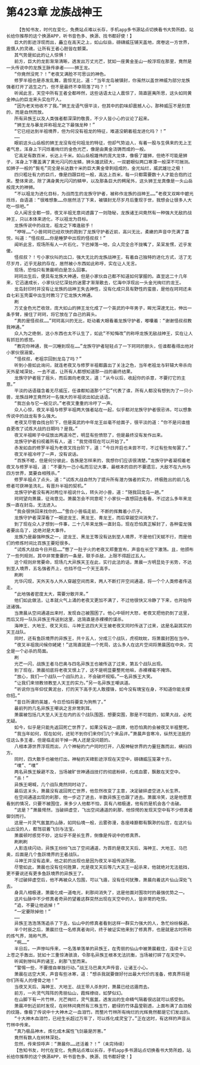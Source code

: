 # 第423章 龙族战神王
        【告知书友，时代在变化，免费站点难以长存，手机app多书源站点切换看书大势所趋，站长给你推荐的这个换源APP，听书音色多、换源、找书都好使！】
       巨大的影迹浮现而出，矗立在高天之上，如山似岳，磅礴威压铺天盖地，席卷这一方世界，震慑人的灵魂，让所有王者心胆皆在颤栗。
       其气势是如此的让人惊惧！
       前方，巨大的龙影渐渐清晰，透发出万丈光芒，犹如一座黄金圣山一般浮现在那里，竟然是一头传说中的龙族王脉传承者————狮王龙。
       “你竟然没死？！”老夜叉满脸不可思议的神色。
       修罗半祖也是赤发乱舞，震惊无比，道：“当年龙岛被镇封，你虽然以盖世神威为部分龙族强者打开了逃生之门，但不是最终不幸陨落了吗？！”
       听闻此言，天空中所有王者全都哗然，这些话语太让人震惊了，简直匪夷所思，这头如同黄金神山的巨龙来头实在吓人。
       “因为老天他收不了我。”狮王龙语气很平淡，但其中的韵味却震撼人心，那种威压不是刻意的，而是自然而放。
       所有异族王以及人类强者都深深的敬畏，不少人皆小心的议论了起来。
       “狮王龙与暴龙并称祖龙之下最强龙种！”
       “它已经达到半祖境界，但为何没有祖龙的特征，难道没朝着祖龙进化吗？！”
       ……
       眼前这头山岳般的狮王龙没有任何祖龙的特征，但却气势迫人，有着一股与生俱来的无上王者气息，浑身上下闪烁着绚烂的金色光芒，像是由黄金浇铸而成的一般。
       它高足有数百米，长达上千米。如山岳般雄伟的庞大龙体，像极了雄狮，但绝不可能是狮子，浑身上下覆盖满了黄光闪闪的龙鳞，狮头雄武硕大，一双碧眼似两口寒潭一般深不可揣测。如狮子一般的“鬓毛”完全是长达数十米的巨大黄金骨刺组成的，金光灿烂，威武雄壮之极！
       四只粗壮有力的巨爪，像是四跟巨柱一般，高达上百米，每一只都需要数十人才能合抱的过来。整体来说，除了满身黄光闪闪的鳞甲，以及那条巨大的鳄尾外，这头狮王龙真像是一头山岳般庞大的神狮。
       “不以祖龙为进化目标，为战而生的龙族守护者，被称作龙族的战神王……”老夜叉双眸中碧光烁烁，自语道：“很难想象……你居然活了下来，被镇封无尽岁月后重现于世，我想会让很多人大吃一惊吧。”
       众人闻言全都一惊，夜叉半祖无意间透露了一则隐秘，龙族诸王间竟然有一种强大无敌的战神王，只以本体来进化，不以祖龙为目标。
       龙族传说中的战龙，祖龙之下难逢敌手！
       “咿呀……”小兽珂珂已经欢快的跑到了龙族守护者近前，高兴无比，柔嫩的声音中充满了喜悦，叫道：“怪叔叔……你是睡梦中出现的怪叔叔！”
       闻听此言，现场所有人一片石化，下巴掉落一地，众人完全合不拢嘴了，呆呆发愣，近乎发傻。
       怪叔叔？！亏小家伙叫的出口，强大无比的龙族战神王，有着自己独特的进化方式，活了无尽岁月，近乎无敌的存在，居然被小东西如此称呼，实在让人无言。
       现场，恐怕只有萧晨明白是怎么回事。
       珂珂出生后，便具有龙族大神通，但是小家伙自己都不知道如何掌握的。直至这二十几年来，它迅速成长，小家伙记忆深处的迷雾才渐渐散去，忆海中浮现出一头金光绚烂的龙王。
       龙岛封印时并没有让龙族的战神王失去神性，没有化成只具有野性的蛮兽，是他在珂珂还未自七彩玉壳蛋中出生时教习了它龙族大神通。
       刷
       万丈金色光芒收敛，庞大如山的狮王龙化成了一个英武的中年男子，眸光深邃无比，伸出一条手臂，接住了珂珂，将它放在了自己的肩头。
       “真的是怪叔叔……”珂珂高兴的无比，眨动着大眼看着龙族守护者，嘟囔着：“谢谢怪叔叔教我神通。”
       众人为之绝倒，这小东西也太不认生了，如此“不知悔改”的称呼龙族无敌战神王，实在让人有抓狂的感觉。
       “教完你神通，我一沉睡到现在……”龙族守护者轻轻点了一下珂珂的额头，任谁都看得出他对小家伙很溺爱。
       “怪叔叔，老祖宗回到龙岛了吗？”
       听到小兽如此询问，就连老夜叉与修罗半祖都露出了关注之色，当年老祖龙与轩辕大帝杀向天外星域深处，一去不返，让所有人都想知道那一战的最终结果。
       龙族守护者摇了摇头，而后面向老夜叉，道：“从今以后，收起你的杀意，不要打它的主意。”
       平淡的话语蕴含着无尽威压，任谁都知道那个“它”代表了谁，所有人都没有想到为了一只小兽，龙族战神王竟然对一名强大的半祖说出如此话语。
       “我岂会与它一般见识。”老夜叉重重的冷哼了一声。
       众人心惊，夜叉半祖与修罗半祖两大强者站在一起，似乎都对龙族守护者很忌讳，可以想象传说中的战龙有多么强大。
       老夜叉尽管自找台阶下，但是英武的中年龙王丝毫不给面子，很平淡的道：“你不是问谁擅自更改了试炼大战的日期吗？是我。”
       夜叉半祖眸子中绽放出两道冷芒，明显有些愤怒了，但是最终没有发作出来。
       龙族守护者扫视着所有人，道：“我觉得现在可以开始了。”
       赤发如血的修罗半祖为老夜叉找台阶下，道：“今日开启也未尝不可，不过有些匆匆罢了。”
       夜叉半祖冷哼了一声，没有说话。
       “百族不睦，但是何分彼此，各族是怎样来的，我想你们应该很清楚。”龙族守护者凝视着老夜叉与修罗半祖，道：“不要为一己小私而忘记大事，最根本的目的不要遗忘，大敌不在九州与四方世界，莫要自相残杀。”
       修罗半祖点了点头，道：“试炼大战自然为了提升所有潜力强者的实力，终极胜出的前几名修者可获神圣洗礼，有晋升半祖的契机。”
       龙族守护者没有再对两位半祖说什么，转头对小兽，道：“随我回龙岛一趟。”
       珂珂望向萧晨，征询意见。萧晨怎会不同意呢？小家伙一直想回去看看，不过这么多年来龙族一直在封岛，无法进入。
       “我会很快回来找你的……”雪白小兽临走前，不断的挥舞着小爪子。
       龙族守护者深深看了一眼逆龙王、黑龙王、青龙王，而后穿越空间消失了。
       到了现在众人才想到一件事，二十几年来龙族一直封岛，现在恐怕真正解封了，各种蛮龙强者要出岛了，这绝对是大事件。
       龙族乃是最强种族之一，逆龙王、黑龙王等没有达到至人境界，不是他们天赋不行，而是他们的修炼时间比百族王要短很多。
       “试炼大战自今日开启……”憋了一肚子火的老夜叉郑重宣布，声音在长空下激荡。且，他颁布了一些列规则，其中非常重要的一条是，联手杀敌，上限不得超过五人。
       这个规则非常要命，现场几大异族天王在此，实行此法的话，萧晨一方明显处于劣势，不达到至人境界，五名强者齐上，也挡不住一个天王高手。
       刷刷
       光华闪现，天外天与人外人穿越空间而来，两人不断打开空间通道，将一个个人类修者传送走。
       “此地强者密度太大，需要分散开来。”
       他们如此做法，让本就火气上涌的老夜叉更加不满了，不过他很快又冷静了下来，也开始传送诸强。
       当萧晨从空间通道出来时，发现自己被围困了。他心中顿时大怒，老夜叉把他扔到了这里，而后又将一队队异族王传送到这里，这简直是赤裸裸的谋杀。
       海神王、大地王、夜叉天后、斗神王这四大天王被老夜叉同时传送了过来，这是名副其实的天王战队。
       同时，还有鱼跃境界的异族王，共十五人，分成三个战队，虎视眈眈，将萧晨封困在当中。
       “夜叉半祖我问候你姥姥！”这简直就是一个死局，这么多人在这片空间将萧晨困在中央，完全是一个必杀的局面。
       刷
       光芒一闪，战族王者马巴奥与四名异族王也被传送了过来，第五个战队出现。
       到了现在，萧晨彻底将老夜叉恨上了，这不是明显要整死他嘛，赤裸裸毫不掩饰。
       “放心，我们一个战队一个战队的上，不会破坏规矩。”一名异族王大笑。
       “让我们来领教领教至人天王的实力。”另一名异族王嘲讽道。
       “听说你当年仰仗黄泥台，打的天下高手无人敢撄锋，如今没有瑰宝在身，不知道你能支撑你招。”
       “昔日所谓的英雄，今日恐怕将要变为狗熊了。”
       最前列的几名异族王嘲讽之言非常刺耳。
       萧晨被包括几大至人天王在内的五个战队围困，想要突围，那是不可能的，如果大战，必死无疑。
       如今，似乎是只能先返回死亡世界了。如果没有这一底牌，他恐怕真的会被夜叉半祖整死。
       “我当年如何，现在如何，还轮不到你们来你们几个来品评。”萧晨声音寒冷，纵然无法抵的住这么多王者，但是临走前干掉一两人还是没问题的。
       八相本源世界浮现而出，八个神秘的门户同时打开，八股神秘世界的力量狂轰而出，横扫四方。
       同时，四大散手也被他打出，神秘的天碑影迹浮现在天空中，磅礴威压笼罩十方。
       “噗”、“噗”
       两名异族王躲避不及，当场被旷世神通战技打的彻底粉碎，化成血雾，飘散在天空中。
       “杀！”
       异族王喝喊，几个战队竟然同时动了。
       最后这关头，萧晨没有返回死亡世界，他忽然改变了主意，决定破碎虚空进入长生界。
       在空间通道出现的刹那，他一步迈了进去，半数异族王也跟了进去。萧晨冷笑，这是他愿意看到的情况，只要不被围住，来多少人他都不怕，具有八相极速，他有的是机会各个击破。
       “这是？”萧晨愕然，当破碎虚空，飞出空间通道的刹那，他惊愕的发现天空中有不少修真者御剑而行。
       这是一片灵气氤氲的山脉，如同仙境一般，云雾弥漫，各座峰巅都有飘渺的仙宫，在这片仙山出没的人，都驾驭着飞剑与法宝。
       萧晨顿时感觉不妙，这似乎不是长生界，倒像是传说中的修真界。
       刷刷刷
       人影连续闪动，异族王纷纷飞出了空间通道，为首的是夜叉天后、海神王、大地王、马巴奥，后面是几个鱼跃境界的王者战队。
       斗神王并没有追来，他之前的出现也是因为夜叉半祖传送所致。
       尽管如此，萧晨也没有任何胜算，光是夜叉天后等几大天王一起杀来，他就绝对无法抵挡，更不要说还有更多鱼跃境界的异族王了。
       不过破碎虚空后，他不再被众人包围，可以飞遁，没有任何犹豫，萧晨向着这片仙山深处飞去。
       身具八相极速，萧晨化成一道电光，刹那间消失了，这是他面对围攻时的最强优势之一。
       这片仙脉中不少修真者奇异的望着这群突然出现在天空中的人，皆非常的吃惊。
       “追，不要让他逃掉！”
       “一定要除掉他！”
       ……
       异族王浩浩荡荡追杀了下去，仙山中的修真者看到这样一群实力强大的人，急忙纷纷躲避。
       半个时辰之后，萧晨拦住一名修真者询问，终于被证实他来到了修真界，也是就是古时所称的炼气界，简称气界。
       “啊……”
       半日后，一声惨叫传来，一名落单落单的异族王，在秀丽的仙山中被萧晨截住，连续十三记上苍之手轰出，犹如十三重惊涛骇浪，令那名异族王根本无法抗衡，当场被打碎了在天空中。
       听闻到惨叫声的诸王，刹那飞至而来。
       “警惕一些，不要擅自单独行动。”战王马巴奥大声传音，让诸王小心。
       萧晨在远空大笑，声音有些冰寒，道：“想杀我就要做好付出最大代价的准备，修真界将是你们所有人的埋骨之地！”
       当夜叉天后、海神王、大地王、战王带人杀到时，萧晨已经远遁而去。
       前方，一片灵气阵阵的秀丽仙山，霞辉缭绕，如梦似幻。
       在山脚下有一片竹林，光芒绚烂，灵气氤氲，透发出的生命精气隔着很远就可以感受到。
       萧晨冲到近前时发现，在树林间竟然有三株玉竹，碧绿的竹体晶莹剔透，上面布满了血泪般的纹路，像极了传说中十大神木之一血泪竹。而整片竹林所有绚烂的光辉竟然都是它们发出的。
       “十大神木血泪竹，已经生长超过万年了，可以炼化成灵宝了。”正在这时，有这样的声音从竹林中传来。
       “真乃极品神木，炼化成木属性飞剑最是厉害。”
       竟然有数人在树林深处。
       忽然，传来惊呼声：“萧晨你……还活着？！”（未完待续）
       【告知书友，时代在变化，免费站点难以长存，手机app多书源站点切换看书大势所趋，站长给你推荐的这个换源APP，听书音色多、换源、找书都好使！】